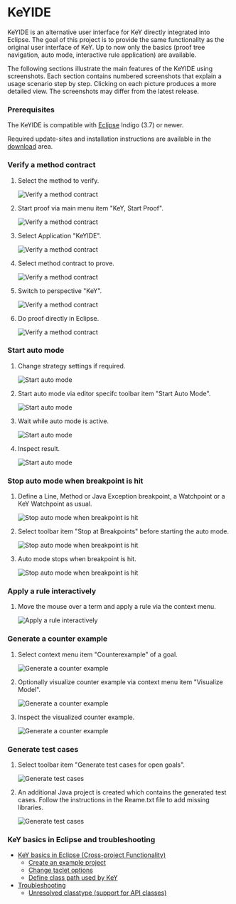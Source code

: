 # KeYIDE

KeYIDE is an alternative user interface for KeY directly integrated into
Eclipse. The goal of this project is to provide the same functionality
as the original user interface of KeY. Up to now only the basics (proof
tree navigation, auto mode, interactive rule application) are available.

The following sections illustrate the main features of the KeYIDE using
screenshots. Each section contains numbered screenshots that explain a
usage scenario step by step. Clicking on each picture produces a more
detailed view. The screenshots may differ from the latest release.

### Prerequisites

The KeYIDE is compatible with [Eclipse](http://www.eclipse.org) Indigo
(3.7) or newer.

Required update-sites and installation instructions are available in the
[download](https://www.key-project.org/download/) area.

### Verify a method contract



1. Select the method to verify.

    ![](verifyMethod01thumb.png "Verify a method contract")

2. Start proof via main menu item "KeY, Start
Proof".

    ![](verifyMethod02thumb.png "Verify a method contract")



3. Select Application
"KeYIDE".

    ![](verifyMethod03thumb.png "Verify a method contract")

4. Select method contract to
prove.

    ![](verifyMethod04thumb.png "Verify a method contract")



5. Switch to perspective
"KeY".

    ![](verifyMethod05thumb.png "Verify a method contract")

6. Do proof directly in
Eclipse.

    ![](verifyMethod06thumb.png "Verify a method contract")


### Start auto mode



1. Change strategy settings if
required.

    ![](auto01thumb.png "Start auto mode")

2. Start auto mode via editor specifc toolbar item "Start Auto Mode".

    ![](auto02thumb.png "Start auto mode")

3. Wait while auto mode is active.

    ![](auto03thumb.png "Start auto mode")

4. Inspect result.

    ![](auto04thumb.png "Start auto mode")


### Stop auto mode when breakpoint is hit


1. Define a Line, Method or Java Exception breakpoint, a Watchpoint or
a KeY Watchpoint as usual.

    ![](breakpoints01thumb.png "Stop auto mode when breakpoint is hit")

2. Select toolbar item "Stop at Breakpoints" before starting the auto
mode.

    ![](breakpoints02thumb.png "Stop auto mode when breakpoint is hit")



3. Auto mode stops when breakpoint is hit.

    ![](breakpoints03thumb.png "Stop auto mode when breakpoint is hit")


### Apply a rule interactively


1. Move the mouse over a term and apply a rule via the context
menu.

    ![](interactive01thumb.png "Apply a rule interactively")


### Generate a counter example


1. Select context menu item "Counterexample" of a goal.

    ![](counterExample01thumb.png "Generate a counter example")

2. Optionally visualize counter example via context menu item
"Visualize Model".

    ![](counterExample02thumb.png "Generate a counter example")



3. Inspect the visualized counter example.

    ![](counterExample03thumb.png "Generate a counter example")


### Generate test cases


1. Select toolbar item "Generate test cases for open goals".

    ![](generateTests01thumb.png "Generate test cases")

2. An additional Java project is created which contains the generated
test cases. Follow the instructions in the Reame.txt file to add
missing libraries.

    ![](generateTests02thumb.png "Generate test cases")


### KeY basics in Eclipse and troubleshooting

- [KeY basics in Eclipse (Cross-project Functionality)](../CrossProject/)
  - [Create an example project](../CrossProject/#create-an-example-project)
  - [Change taclet options](../CrossProject/#change-taclet-options)
  - [Define class path used by KeY](../CrossProject/#define-class-path-used-by-key)
- [Troubleshooting](../CrossProject/#troubleshooting)
  - [Unresolved classtype (support for API classes)](../CrossProject/#unresolved-classtype-support-for-api-classes)